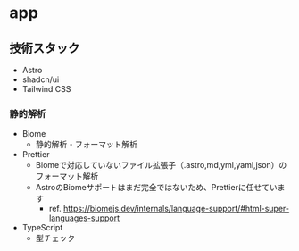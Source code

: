 # app

## 技術スタック

- Astro
- shadcn/ui
- Tailwind CSS

### 静的解析

- Biome
  - 静的解析・フォーマット解析
- Prettier
  - Biomeで対応していないファイル拡張子（.astro,md,yml,yaml,json）のフォーマット解析
  - AstroのBiomeサポートはまだ完全ではないため、Prettierに任せています
    - ref. <https://biomejs.dev/internals/language-support/#html-super-languages-support>
- TypeScript
  - 型チェック
